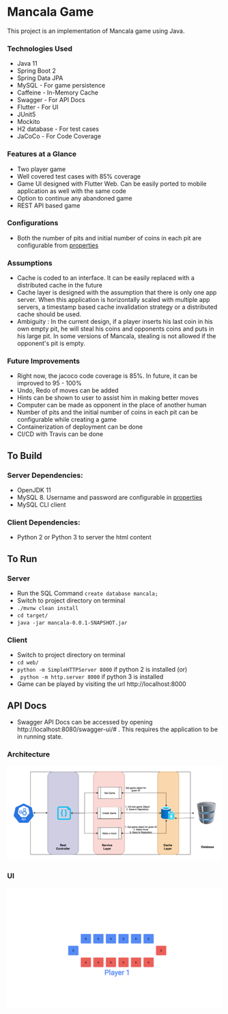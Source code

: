 # Mancala Game

This project is an implementation of Mancala game using Java.

### Technologies Used

* Java 11
* Spring Boot 2
* Spring Data JPA
* MySQL - For game persistence
* Caffeine - In-Memory Cache
* Swagger - For API Docs
* Flutter - For UI
* JUnit5
* Mockito
* H2 database - For test cases
* JaCoCo - For Code Coverage

### Features at a Glance

* Two player game
* Well covered test cases with 85% coverage
* Game UI designed with Flutter Web. Can be easily ported to mobile application as well with the same code
* Option to continue any abandoned game
* REST API based game

### Configurations
* Both the number of pits and initial number of coins in each pit are configurable from [properties](src/main/resources/application.properties)

### Assumptions

* Cache is coded to an interface. It can be easily replaced with a distributed cache in the future
* Cache layer is designed with the assumption that there is only one app server. When this application is horizontally scaled 
  with multiple app servers, a timestamp based cache invalidation strategy or a distributed cache should be used.
* Ambiguity : In the current design, if a player inserts his last coin in his own empty pit, he will steal his coins and opponents coins
  and puts in his large pit. In some versions of Mancala, stealing is not allowed if the opponent's pit is empty.

### Future Improvements

* Right now, the jacoco code coverage is 85%. In future, it can be improved to 95 - 100%
* Undo, Redo of moves can be added
* Hints can be shown to user to assist him in making better moves
* Computer can be made as opponent in the place of another human
* Number of pits and the initial number of coins in each pit can be configurable while creating a game
* Containerization of deployment can be done
* CI/CD with Travis can be done

## To Build

### Server Dependencies:
* OpenJDK 11
* MySQL 8. Username and password are configurable in [properties](src/main/resources/application.properties) 
* MySQL CLI client

### Client Dependencies:
* Python 2 or Python 3 to server the html content

## To Run

### Server
* Run the SQL Command `create database mancala;`
* Switch to project directory on terminal
* `./mvnw clean install`
* `cd target/`
* `java -jar mancala-0.0.1-SNAPSHOT.jar`

### Client
* Switch to project directory on terminal
* `cd web/`
* `python -m SimpleHTTPServer 8000` if python 2 is installed
  (or)
* ` python -m http.server 8000` if python 3 is installed
* Game can be played by visiting the url http://localhost:8000

## API Docs
* Swagger API Docs can be accessed by opening http://localhost:8080/swagger-ui/# . This requires the application to be in running state.

### Architecture
![Architecture](diagram/Architecture.png)
### UI
![UI](GameUI.png)
